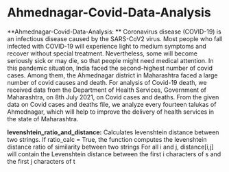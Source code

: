 # Ahmednagar-Covid-Data-Analysis
**Ahmednagar-Covid-Data-Analysis: 
**
Coronavirus disease (COVID-19) is an infectious disease caused by the SARS-CoV2 virus. Most people who fall infected with COVID-19 will experience light to medium symptoms and recover without special treatment. Nevertheless, some will become seriously sick or may die, so that people might need medical attention. In this pandemic situation, India faced the second-highest number of covid cases. Among them, the Ahmednagar district in Maharashtra faced a large number of covid causes and death. For analysis of Covid-19 death, we received data from the Department of Health Services, Government of Maharashtra, on 8th July 2021, on Covid cases and deaths. From the given data on Covid cases and deaths file, we analyze every fourteen talukas of Ahmednagar, which will help to improve the delivery of health services in the state of Maharashtra.


**levenshtein_ratio_and_distance:**
        Calculates levenshtein distance between two strings.
        If ratio_calc = True, the function computes the
        levenshtein distance ratio of similarity between two strings
        For all i and j, distance[i,j] will contain the Levenshtein
        distance between the first i characters of s and the
        first j characters of t
